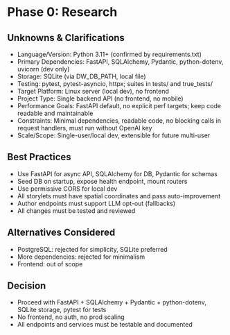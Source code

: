 # Phase 0: Research

## Unknowns & Clarifications
- Language/Version: Python 3.11+ (confirmed by requirements.txt)
- Primary Dependencies: FastAPI, SQLAlchemy, Pydantic, python-dotenv, uvicorn (dev only)
- Storage: SQLite (via DW_DB_PATH, local file)
- Testing: pytest, pytest-asyncio, httpx; suites in tests/ and true_tests/
- Target Platform: Linux server (local dev), no frontend
- Project Type: Single backend API (no frontend, no mobile)
- Performance Goals: FastAPI default, no explicit perf targets; keep code readable and maintainable
- Constraints: Minimal dependencies, readable code, no blocking calls in request handlers, must run without OpenAI key
- Scale/Scope: Single-user/local dev, extensible for future multi-user

## Best Practices
- Use FastAPI for async API, SQLAlchemy for DB, Pydantic for schemas
- Seed DB on startup, expose health endpoint, mount routers
- Use permissive CORS for local dev
- All storylets must have spatial coordinates and pass auto-improvement
- Author endpoints must support LLM opt-out (fallbacks)
- All changes must be tested and reviewed

## Alternatives Considered
- PostgreSQL: rejected for simplicity, SQLite preferred
- More dependencies: rejected for minimalism
- Frontend: out of scope

## Decision
- Proceed with FastAPI + SQLAlchemy + Pydantic + python-dotenv, SQLite storage, pytest for tests
- No frontend, no auth, no prod scaling
- All endpoints and services must be testable and documented
